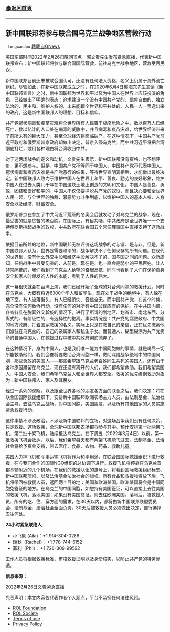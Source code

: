 ###  [:house:返回首頁](https://github.com/ourhimalayas/txt)
---


## 新中国联邦将参与联合国乌克兰战争地区营救行动
` tongwandou` [轉載自GNews](https://gnews.org/zh-hans/2075528/)

美国东部时间2022年2月26日晚间19点，郭文贵先生发布紧急直播，代表新中国联邦宣布：新中国联邦将参与联合国国际营救，前往乌克兰战争地区，营救受困民众。

新中国联邦目前还未被联合国认可，还没有任何法人资格，名义上仍属于海外流亡组织。尽管如此，在新中国联邦成立之时，在2020年6月4日郝海东先生宣读《新中国联邦宣言》之时，新中国联邦为世界和平以及为中国人在世界上应该扮演的角色，已经做出了明确的表态：追求建设一个没有中国共产党的、信仰自由的、独立法治的、民主和、维护人权的、未来能跟全世界和平共处的、人民一人一票选出来的政府。这是新中国联邦人的理想、目标和信仰。

共产党冠状病毒和疫苗灾难将全世界所有人民置于极度危险之中，数以百万人已经死亡，数以亿计的人口处在病毒的威胁中，并且病毒和疫苗灾难，给世界经济带来了前所未有的巨大压力，甚至全球经济将面临破产。在这种情况下，中国共产党习近平政府和俄罗斯普京政府却做出决定，普京入侵乌克兰，而中共习近平将把台湾彻底打烂，或用各种理由将台湾收归中共。

对于这两场战争的定义和动机，文贵先生表示，新中国联邦没有资格、也不想评价，更不想参与。但是，中国共产党不等同于中国人，中国共产党不代表中国人。冠状病毒和疫苗灾难是共产党恶行的结果，等待世界查明真相后，才能做出最终决定。新中国联邦人致力于维护中国人在世界上和平、善良、勤劳的良好形象，维护中国人在过去人类几千年在中国这块土地上创造的文明和文化。中国人是善良、勇敢、团结和爱好和平的，中国人不仅仅要挣脱共产党的奴役，而且决心要和全世界人民一起，与全世界的独裁、邪恶势力斗争到底，以维护中国人的基本人权、人身安全以及经济、财富安全。

俄罗斯普京在参加了中共习近平荒唐的冬奥会后就发动了对乌克兰的战争，现在，最受害的就是贫苦的老百姓。在国际上，有目共睹，中共政府是全世界唯一一个支持俄罗斯挑起战争的政权，中共政府在联合国五个常任理事国中直接支持了这场战争。

依据目前所处的地位，新中国联邦无权评价这场战争的对与错、是与非。但是，新中国联邦人认为，世界是需要和平的，战争解决不了任何现存的所有问题。在现代的世界里，没有什么外交手段和经济手段解决不了的、国与国之间的问题。众所周知，任何战争中最受伤害的、从前是、现在是、也一直会是弱小的平民百姓。让人非常痛苦的，我们看到了乌克兰人绝望的奋起反抗，同时也看到了人们在保护自身安全和家人时爆发的人性的本能，看到了人性的伟大。

这一幕很快就会在台湾上演，我们已经开始了全球的对台湾同胞的救援计划。同时在乌克兰，大概有将近6000个华人和留学生，现在处于战争的绝境中，有人躲在地下室，有人流落街头，有人已经消失、音信全无。而中国共产党，在这个时候，完全没有任何撤侨行动，没有任何的对所有中国公民应有的保护。在中共国内部，各省各县在脱离外交斡旋的情况下，进行了所谓的划地区、划省市、南北东西、分离式的、有阶级性的、有选择性的撤离。事实情况是：共产党的腐败政府、中共国的地方政府、打着国家救援的名义，实际上只是在救自己的亲信，正在优先撤离他们派驻在乌克兰的、自己的亲属家人和私生子女。而普通人，糊里糊涂为共产党卖命的普通中国人，在救援过程中被中共政府彻底抛弃了。

在这种情况下，身为中国人，也是我们唯一能为中国同胞做的事情，就是竭尽一切所能救助他们。我们会像将要救助台湾同胞一样，救助深陷战争绝地中的中国同胞，那些勇敢的美国人——那些希望跟乌克兰老百姓同生共死的美国人，还有由于各种原因滞留在乌克兰、现在还没有离开的人们，我们都希望救助。我们希望美国人、中国人安全，我们希望乌克兰人和全世界人都安全。救援的优先级别救助对象为：新中国联邦人、家人及其朋友。

经过一系列的观察，以及跟全世界各地的朋友各方面的联合之后，我们决定：将在联合国国际救援组织下，安排新中国联邦欧洲农场主力人员，由法制基金、法治社会主导，去往乌克兰战场，对中国同胞，美国朋友，以及所有其他国家的人员实施紧急救援行动。

这件事情不涉及政治，不涉及新中国联邦的立场，对这场战争我们没有任何决策，只是救援。这场救援，全球新中国联邦农场都将参与其中。预计安排第一批两架飞机，第二批十架飞机，陆续抵达乌克兰。在下周五（2022年3月4日）以前，第一批救援飞机会抵达，以后，我们希望每天都有两架飞机能飞过去。法制基金、法治社会将给予资金支持，带去医疗、食品、衣物、药品，救助儿童。

美国大力神飞机和军事运输飞机将作为和平用途，在联合国国际救援组织下进行救援，在与我们合作的国际NGO组织的总协调下进行。救援飞机将停靠在乌克兰首都基辅附近的几个机场。在我们的救援队伍的旗号上，将看到国际救援组织标志、新中国联邦旗帜、以及法治基金法治社会的旗帜。所有食品和救援物资放下后，飞机将带回被救援人员，返回两个目的地：美国和欧洲某国。欧洲某国将会是中国同胞免签证的地方。在乌克兰的中国同胞，如您持有美国签证，可以直接上去往美国的救援飞机，落地美国；如果没有美国签证，则去往欧洲某国。落地后，被救援人员，所有的吃、住、穿方面的需求，在30天以内，都将由新中国联邦联盟委员会、法制基金、法治社会全面负责。30天后被救援人员必须做出决定，自行选择去往何处。

**24小时紧急联络人**

- 小飞象 (Aila)：+1 914-304-0286
- 瑞秋（Rachel）：+1 778-744-6152
- 菲利（Phil）：+1 720-309-99562


工作人员将根据救援标准，审核救援证明以及身份核实，以防止共产党的特务渗透。

**信息来源：**

2022年2月26日文贵[紧急直播](https://gettr.com/streaming/px2p2d8aec)

 

免责声明：本文内容仅代表作者个人观点，平台不承担任何法律风险。

- [ROL Foundation](https://rolfoundation.org/)
- [ROL Society](https://rolsociety.org/)
- [Terms of use](https://gnews.org/terms-of-use-3/)
- [Privacy Policy](https://gnews.org/privacy-policy/)
